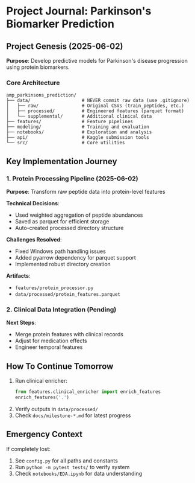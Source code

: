 # Project Journal: Parkinson's Biomarker Prediction

## Project Genesis (2025-06-02)
**Purpose**: Develop predictive models for Parkinson's disease progression using protein biomarkers.

### Core Architecture
```
amp_parkinsons_prediction/
├── data/                   # NEVER commit raw data (use .gitignore)
│   ├── raw/                # Original CSVs (train_peptides, etc.)
│   ├── processed/          # Engineered features (parquet format)
│   └── supplemental/       # Additional clinical data
├── features/               # Feature pipelines
├── modeling/               # Training and evaluation
├── notebooks/              # Exploration and analysis
├── api/                    # Kaggle submission tools
└── src/                    # Core utilities
```

## Key Implementation Journey

### 1. Protein Processing Pipeline (2025-06-02)
**Purpose**: Transform raw peptide data into protein-level features

**Technical Decisions**:
- Used weighted aggregation of peptide abundances
- Saved as parquet for efficient storage
- Auto-created processed directory structure

**Challenges Resolved**:
- Fixed Windows path handling issues
- Added pyarrow dependency for parquet support
- Implemented robust directory creation

**Artifacts**:
- `features/protein_processor.py`
- `data/processed/protein_features.parquet`

### 2. Clinical Data Integration (Pending)
**Next Steps**:
- Merge protein features with clinical records
- Adjust for medication effects
- Engineer temporal features

## How To Continue Tomorrow
1. Run clinical enricher:
   ```python
   from features.clinical_enricher import enrich_features
   enrich_features('.')
   ```
2. Verify outputs in `data/processed/`
3. Check `docs/milestone-*.md` for latest progress

## Emergency Context
If completely lost:
1. See `config.py` for all paths and constants
2. Run `python -m pytest tests/` to verify system
3. Check `notebooks/EDA.ipynb` for data understanding